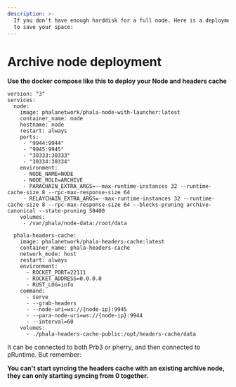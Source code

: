 ```yaml
---
description: >-
  If you don't have enough harddisk for a full node. Here is a deployment method
  to save your space:
---
```


# Archive node deployment

**Use the docker compose like this to deploy your Node and headers cache**

```docker
version: "3"
services:
  node:
    image: phalanetwork/phala-node-with-launcher:latest
    container_name: node
    hostname: node
    restart: always
    ports:
     - "9944:9944"
     - "9945:9945"
     - "30333:30333"
     - "30334:30334"
    environment:
     - NODE_NAME=NODE
     - NODE_ROLE=ARCHIVE
     - PARACHAIN_EXTRA_ARGS=--max-runtime-instances 32 --runtime-cache-size 8 --rpc-max-response-size 64
     - RELAYCHAIN_EXTRA_ARGS=--max-runtime-instances 32 --runtime-cache-size 8 --rpc-max-response-size 64 --blocks-pruning archive-canonical --state-pruning 50400
    volumes:
     - /var/phala/node-data:/root/data

  phala-headers-cache:
    image: phalanetwork/phala-headers-cache:latest
    container_name: phala-headers-cache
    network_mode: host
    restart: always
    environment:
      - ROCKET_PORT=22111
      - ROCKET_ADDRESS=0.0.0.0
      - RUST_LOG=info
    command:
      - serve
      - --grab-headers
      - --node-uri=ws://{node-ip}:9945
      - --para-node-uri=ws://{node-ip}:9944
      - --interval=60
    volumes:
      - ./phala-headers-cache-public:/opt/headers-cache/data
```

It can be connected to both Prb3 or pherry, and then connected to pRuntime. But remember:

**You can't start syncing the headers cache with an existing archive node, they can only starting syncing from 0 together.**
